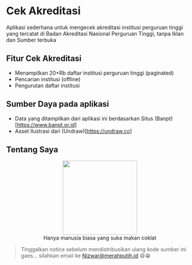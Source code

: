 # Cek Akreditasi
Aplikasi sederhana untuk mengecek akreditasi institusi perguruan tinggi yang tercatat di Badan Akreditasi Nasional Perguruan Tinggi, tanpa Iklan dan Sumber terbuka

## Fitur Cek Akreditasi
* Menampilkan 20+Rb daftar institusi perguruan tinggi (paginated)
* Pencarian institusi (offline)
* Pengurutan daftar institusi

## Sumber Daya pada aplikasi
* Data yang ditampilkan dari aplikasi ini berdasarkan Situs (Banpt)[https://www.banpt.or.id]
* Asset Ilustrasi dari (Undraw)[https://undraw.co]


## Tentang Saya  
<p align="center">
  <img width="200px" height="200px" src="https://1.bp.blogspot.com/-JYoVTVvNti8/XD14Y5j6spI/AAAAAAAAC5Q/UOZ0mnILQost96u_VMwnWc61wz60k3zJQCPcBGAYYCw/s500-cc/Nizwar-ID-Header-Background.JPG"/>  
  <br/>
<label>  Hanya manusia biasa yang suka makan coklat</label>
  </p>
  
  > Tinggalkan notice sebelum mendistribusikan ulang kode sumber ini gaes...
  > silahkan email ke [Nizwar@merahputih.id](mailto:nizwar@merahputih.id) 😄😁
